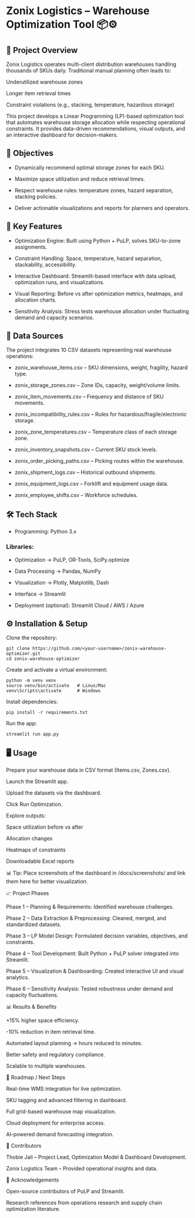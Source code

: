 # Zonix Logistics – Warehouse Optimization Tool 📦⚙️

## 📖 Project Overview

Zonix Logistics operates multi-client distribution warehouses handling thousands of SKUs daily. Traditional manual planning often leads to:

Underutilized warehouse zones

Longer item retrieval times

Constraint violations (e.g., stacking, temperature, hazardous storage)

This project develops a Linear Programming (LP)-based optimization tool that automates warehouse storage allocation while respecting operational constraints. It provides data-driven recommendations, visual outputs, and an interactive dashboard for decision-makers.

## 🎯 Objectives

- Dynamically recommend optimal storage zones for each SKU.

- Maximize space utilization and reduce retrieval times.

- Respect warehouse rules: temperature zones, hazard separation, stacking policies.

- Deliver actionable visualizations and reports for planners and operators.

## 🚀 Key Features

- Optimization Engine: Built using Python + PuLP, solves SKU-to-zone assignments.

- Constraint Handling: Space, temperature, hazard separation, stackability, accessibility.

- Interactive Dashboard: Streamlit-based interface with data upload, optimization runs, and visualizations.

- Visual Reporting: Before vs after optimization metrics, heatmaps, and allocation charts.

- Sensitivity Analysis: Stress tests warehouse allocation under fluctuating demand and capacity scenarios.

## 📂 Data Sources

The project integrates 10 CSV datasets representing real warehouse operations:

- zonix_warehouse_items.csv – SKU dimensions, weight, fragility, hazard type.

- zonix_storage_zones.csv – Zone IDs, capacity, weight/volume limits.

- zonix_item_movements.csv – Frequency and distance of SKU movements.

- zonix_incompatibility_rules.csv – Rules for hazardous/fragile/electronic storage.

- zonix_zone_temperatures.csv – Temperature class of each storage zone.

- zonix_inventory_snapshots.csv – Current SKU stock levels.

- zonix_order_picking_paths.csv – Picking routes within the warehouse.

- zonix_shipment_logs.csv – Historical outbound shipments.

- zonix_equipment_logs.csv – Forklift and equipment usage data.

- zonix_employee_shifts.csv – Workforce schedules.

## 🛠️ Tech Stack

- Programming: Python 3.x

### Libraries:

- Optimization → PuLP, OR-Tools, SciPy.optimize

- Data Processing → Pandas, NumPy

- Visualization → Plotly, Matplotlib, Dash

- Interface → Streamlit

- Deployment (optional): Streamlit Cloud / AWS / Azure

## ⚙️ Installation & Setup

Clone the repository:
````
git clone https://github.com/<your-username>/zonix-warehouse-optimizer.git
cd zonix-warehouse-optimizer
````

Create and activate a virtual environment:
````
python -m venv venv
source venv/bin/activate   # Linux/Mac
venv\Scripts\activate      # Windows
````

Install dependencies:
````
pip install -r requirements.txt
````

Run the app:
````
streamlit run app.py
````
## 🖥️ Usage

Prepare your warehouse data in CSV format (Items.csv, Zones.csv).

Launch the Streamlit app.

Upload the datasets via the dashboard.

Click Run Optimization.

Explore outputs:

Space utilization before vs after

Allocation changes

Heatmaps of constraints

Downloadable Excel reports

📊 Tip: Place screenshots of the dashboard in /docs/screenshots/ and link them here for better visualization.

📈 Project Phases

Phase 1 – Planning & Requirements: Identified warehouse challenges.

Phase 2 – Data Extraction & Preprocessing: Cleaned, merged, and standardized datasets.

Phase 3 – LP Model Design: Formulated decision variables, objectives, and constraints.

Phase 4 – Tool Development: Built Python + PuLP solver integrated into Streamlit.

Phase 5 – Visualization & Dashboarding: Created interactive UI and visual analytics.

Phase 6 – Sensitivity Analysis: Tested robustness under demand and capacity fluctuations.

📊 Results & Benefits

+15% higher space efficiency.

-10% reduction in item retrieval time.

Automated layout planning → hours reduced to minutes.

Better safety and regulatory compliance.

Scalable to multiple warehouses.

🔮 Roadmap / Next Steps

 Real-time WMS integration for live optimization.

 SKU tagging and advanced filtering in dashboard.

 Full grid-based warehouse map visualization.

 Cloud deployment for enterprise access.

 AI-powered demand forecasting integration.

👥 Contributors

Thobie Jali – Project Lead, Optimization Model & Dashboard Development.

Zonix Logistics Team – Provided operational insights and data.

🙌 Acknowledgements

Open-source contributors of PuLP and Streamlit.

Research references from operations research and supply chain optimization literature.
